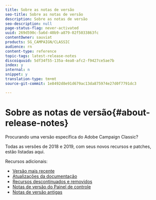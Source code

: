 ```yaml
---
title: Sobre as notas de versão
seo-title: Sobre as notas de versão
description: Sobre as notas de versão
seo-description: null
page-status-flag: never-activated
uuid: 269d590c-5a6d-40b9-a879-02f5033863fc
contentOwner: sauviat
products: SG_CAMPAIGN/CLASSIC
audience: rn
content-type: reference
topic-tags: latest-release-notes
discoiquuid: 5df34f55-135a-4ea8-afc2-f9427ce5ae7b
index: y
internal: n
snippet: y
translation-type: tm+mt
source-git-commit: 1e8492d8e91d679ac13da875974e27d0f7791dc3

---
```



# Sobre as notas de versão{#about-release-notes}

Procurando uma versão específica do Adobe Campaign Classic?

Todas as versões de 2018 e 2019, com seus novos recursos e patches, estão listadas aqui.

Recursos adicionais:

* [Versão mais recente](../../rn/using/latest-release.md)
* [Atualizações da documentação](https://helpx.adobe.com/campaign/kb/v7-doc-updates.html)
* [Recursos descontinuados e removidos](https://helpx.adobe.com/campaign/kb/deprecated-and-removed-features.html)
* [Notas de versão do Painel de controle](https://docs.adobe.com/content/help/en/control-panel/using/release-notes.html)
* [Notas de versão antigas](https://docs.campaign.adobe.com/doc/AC/en/RN_legacy.html)